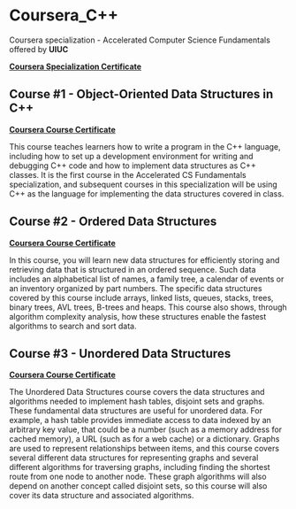 # Coursera_C++
Coursera specialization - Accelerated Computer Science Fundamentals offered by **UIUC**

[**Coursera Specialization Certificate**](https://www.coursera.org/account/accomplishments/specialization/PN86YY8SFJ62)

## Course #1 - Object-Oriented Data Structures in C++
[**Coursera Course Certificate**](https://www.coursera.org/account/accomplishments/verify/MMEH7TAKKF3L)

This course teaches learners how to write a program in the C++ language, including how to set up a development environment for writing and debugging C++ code and how to implement data structures as C++ classes. It is the first course in the Accelerated CS Fundamentals specialization, and subsequent courses in this specialization will be using C++ as the language for implementing the data structures covered in class.

## Course #2 - Ordered Data Structures
[**Coursera Course Certificate**](https://www.coursera.org/account/accomplishments/verify/PLJSBQWC86H4)

In this course, you will learn new data structures for efficiently storing and retrieving data that is structured in an ordered sequence. Such data includes an alphabetical list of names, a family tree, a calendar of events or an inventory organized by part numbers. The specific data structures covered by this course include arrays, linked lists, queues, stacks, trees, binary trees, AVL trees, B-trees and heaps. This course also shows, through algorithm complexity analysis, how these structures enable the fastest algorithms to search and sort data.

## Course #3 - Unordered Data Structures
[**Coursera Course Certificate**](https://www.coursera.org/account/accomplishments/verify/SBPDBFTNKX78)

The Unordered Data Structures course covers the data structures and algorithms needed to implement hash tables, disjoint sets and graphs. These fundamental data structures are useful for unordered data. For example, a hash table provides immediate access to data indexed by an arbitrary key value, that could be a number (such as a memory address for cached memory), a URL (such as for a web cache) or a dictionary. Graphs are used to represent relationships between items, and this course covers several different data structures for representing graphs and several different algorithms for traversing graphs, including finding the shortest route from one node to another node. These graph algorithms will also depend on another concept called disjoint sets, so this course will also cover its data structure and associated algorithms.
